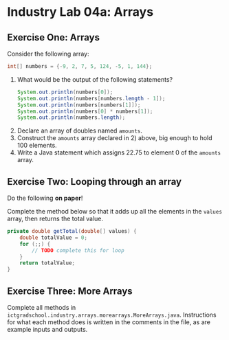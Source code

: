 Industry Lab 04a: Arrays
======
## Exercise One: Arrays

Consider the following array:
```java
int[] numbers = {-9, 2, 7, 5, 124, -5, 1, 144};
```
1. What would be the output of the following statements?
    ```java
    System.out.println(numbers[0]);
    System.out.println(numbers[numbers.length - 1]);
    System.out.println(numbers[numbers[1]]);
    System.out.println(numbers[0] * numbers[1]);
    System.out.println(numbers.length);
    ```
2. Declare an array of doubles named `amounts`.
3. Construct the `amounts` array declared in 2) above, big enough to hold 100 elements.
4. Write a Java statement which assigns 22.75 to element 0 of the `amounts` array.

## Exercise Two: Looping through an array
Do the following **on paper**!

Complete the method below so that it adds up all the elements in the `values` array, then returns the total value.

```java
private double getTotal(double[] values) {
    double totalValue = 0;
    for (;;) {
        // TODO complete this for loop
    }
    return totalValue;
}
```

## Exercise Three: More Arrays
Complete all methods in `ictgradschool.industry.arrays.morearrays.MoreArrays.java`. Instructions for what each method does is written in the comments in the file, as are example inputs and outputs.

